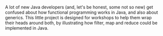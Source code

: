 A lot of new Java developers (and, let's be honest, some not so new) get confused about how functional programming works in Java, and also about generics. This little project is designed for workshops to help them wrap their heads around both, by illustrating how filter, map and reduce could be implemented in Java.
